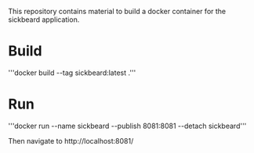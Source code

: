 
This repository contains material to build a docker container for the sickbeard application.

Build
=====

'''docker build --tag sickbeard:latest .'''

Run
===

'''docker run --name sickbeard --publish 8081:8081 --detach sickbeard'''

Then navigate to http://localhost:8081/
